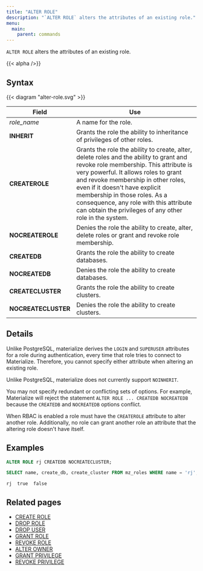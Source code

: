 ```yaml
---
title: "ALTER ROLE"
description: "`ALTER ROLE` alters the attributes of an existing role."
menu:
  main:
    parent: commands
---
```


`ALTER ROLE` alters the attributes of an existing role.

{{< alpha />}}

## Syntax

{{< diagram "alter-role.svg" >}}

Field               | Use
--------------------|-------------------------------------------------------------------------
_role_name_         | A name for the role.
**INHERIT**         | Grants the role the ability to inheritance of privileges of other roles.
**CREATEROLE**      | Grants the role the ability to create, alter, delete roles and the ability to grant and revoke role membership. This attribute is very powerful. It allows roles to grant and revoke membership in other roles, even if it doesn't have explicit membership in those roles. As a consequence, any role with this attribute can obtain the privileges of any other role in the system.
**NOCREATEROLE**    | Denies the role the ability to create, alter, delete roles or grant and revoke role membership.
**CREATEDB**        | Grants the role the ability to create databases.
**NOCREATEDB**      | Denies the role the ability to create databases.
**CREATECLUSTER**   | Grants the role the ability to create clusters.
**NOCREATECLUSTER** | Denies the role the ability to create clusters.

## Details

Unlike PostgreSQL, materialize derives the `LOGIN` and `SUPERUSER`
attributes for a role during authentication, every time that role tries
to connect to Materialize. Therefore, you cannot specify either
attribute when altering an existing role.

Unlike PostgreSQL, materialize does not currently support `NOINHERIT`.

You may not specify redundant or conflicting sets of options. For example,
Materialize will reject the statement `ALTER ROLE ... CREATEDB NOCREATEDB` because
the `CREATEDB` and `NOCREATEDB` options conflict.

When RBAC is enabled a role must have the `CREATEROLE` attribute to alter another role.
Additionally, no role can grant another role an attribute that the altering role doesn't
have itself.

## Examples

```sql
ALTER ROLE rj CREATEDB NOCREATECLUSTER;
```
```sql
SELECT name, create_db, create_cluster FROM mz_roles WHERE name = 'rj';
```
```nofmt
rj  true  false
```

## Related pages

- [CREATE ROLE](../create-role)
- [DROP ROLE](../drop-role)
- [DROP USER](../drop-user)
- [GRANT ROLE](../grant-role)
- [REVOKE ROLE](../revoke-role)
- [ALTER OWNER](../alter-owner)
- [GRANT PRIVILEGE](../grant-privilege)
- [REVOKE PRIVILEGE](../revoke-privilege)
